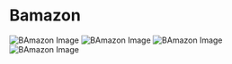 # Bamazon

![BAmazon Image](img/customer.PNG)
![BAmazon Image](img/Manager1.PNG)
![BAmazon Image](img/Manager2.PNG)
![BAmazon Image](img/Manager3.PNG)